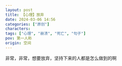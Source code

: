 ```yaml
---
layout: post
title: 【心理】放弃
date: 2024-03-06 14:56
categories: ["原创"]
characters: 
tags: ["心理", "崩溃", "死亡", "句子"]
pov: 第一人称
origin: 空间
---
```


非常，非常，想要放弃，坚持下来的人都是怎么做到的啊
